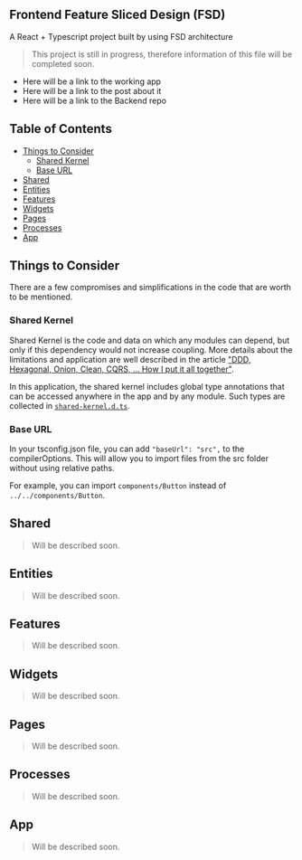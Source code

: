 ## Frontend Feature Sliced Design (FSD)

A React + Typescript project built by using FSD architecture

> This project is still in progress, therefore information of this file will be completed soon.


- Here will be a link to the working app
- Here will be a link to the post about it
- Here will be a link to the Backend repo

## Table of Contents

- [Things to Consider](#things-to-consider)
    - [Shared Kernel](#shared-kernel)
    - [Base URL](#base-url)
- [Shared](#shared)
- [Entities](#entities)
- [Features](#features)
- [Widgets](#widgets)
- [Pages](#pages)
- [Processes](#processes)
- [App](#app)

<a name="things-to-consider"></a>

## Things to Consider

There are a few compromises and simplifications in the code that are worth to be mentioned.

<a name="shared-kernel"></a>

### Shared Kernel

Shared Kernel is the code and data on which any modules can depend, but only if this dependency would not increase
coupling. More details about the limitations and application are well described in the article ["DDD, Hexagonal, Onion,
Clean, CQRS, ... How I put it all together"](https://herbertograca.com/2017/11/16/explicit-architecture-01-ddd-hexagonal-onion-clean-cqrs-how-i-put-it-all-together/).

In this application, the shared kernel includes global type annotations that can be accessed anywhere in the app and by
any module. Such types are collected
in [`shared-kernel.d.ts`](https://github.com/nnniyaz/blog/blob/master/src/shared-kernel.d.ts).

<a name="base-url"></a>

### Base URL

In your tsconfig.json file, you can add `"baseUrl": "src",` to the compilerOptions. This will allow you to import files
from the src folder without using relative paths.

For example, you can import `components/Button` instead of `../../components/Button`.

## Shared

> Will be described soon.

## Entities

> Will be described soon.

## Features

> Will be described soon.

## Widgets

> Will be described soon.

## Pages

> Will be described soon.

## Processes

> Will be described soon.

## App

> Will be described soon.
